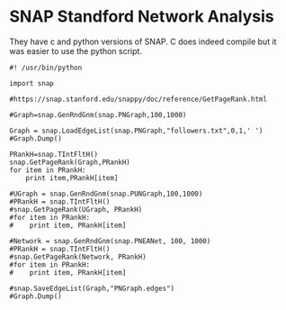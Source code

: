 # SNAP Standford Network Analysis 

They have c and python versions of SNAP. C does indeed compile but it was easier to use the python script.

```
#! /usr/bin/python

import snap

#https://snap.stanford.edu/snappy/doc/reference/GetPageRank.html

#Graph=snap.GenRndGnm(snap.PNGraph,100,1000)

Graph = snap.LoadEdgeList(snap.PNGraph,"followers.txt",0,1,' ')
#Graph.Dump()

PRankH=snap.TIntFltH()
snap.GetPageRank(Graph,PRankH)
for item in PRankH:
    print item,PRankH[item]

#UGraph = snap.GenRndGnm(snap.PUNGraph,100,1000)
#PRankH = snap.TIntFltH()
#snap.GetPageRank(UGraph, PRankH)
#for item in PRankH:
#    print item, PRankH[item]

#Network = snap.GenRndGnm(snap.PNEANet, 100, 1000)
#PRankH = snap.TIntFltH()
#snap.GetPageRank(Network, PRankH)
#for item in PRankH:
#    print item, PRankH[item]

#snap.SaveEdgeList(Graph,"PNGraph.edges")
#Graph.Dump()
```